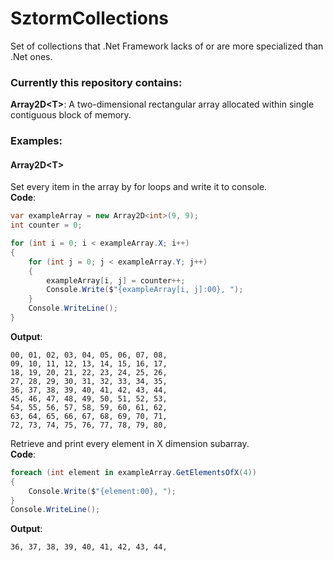 # SztormCollections
Set of collections that .Net Framework lacks of or are more specialized than .Net ones.
### Currently this repository contains:
**Array2D&lt;T&gt;**: A two-dimensional rectangular array allocated within single contiguous block of memory.
### Examples:
#### Array2D&lt;T&gt;
Set every item in the array by for loops and write it to console.<br>
**Code**:
```csharp
var exampleArray = new Array2D<int>(9, 9);
int counter = 0;

for (int i = 0; i < exampleArray.X; i++)
{
    for (int j = 0; j < exampleArray.Y; j++)
    {
        exampleArray[i, j] = counter++;
        Console.Write($"{exampleArray[i, j]:00}, ");
    }
    Console.WriteLine();
}
```
**Output**:
``` 
00, 01, 02, 03, 04, 05, 06, 07, 08, 
09, 10, 11, 12, 13, 14, 15, 16, 17, 
18, 19, 20, 21, 22, 23, 24, 25, 26, 
27, 28, 29, 30, 31, 32, 33, 34, 35, 
36, 37, 38, 39, 40, 41, 42, 43, 44, 
45, 46, 47, 48, 49, 50, 51, 52, 53, 
54, 55, 56, 57, 58, 59, 60, 61, 62, 
63, 64, 65, 66, 67, 68, 69, 70, 71, 
72, 73, 74, 75, 76, 77, 78, 79, 80, 
```
Retrieve and print every element in X dimension subarray.<br>
**Code**:
```csharp
foreach (int element in exampleArray.GetElementsOfX(4))
{
    Console.Write($"{element:00}, ");
}
Console.WriteLine();

```
**Output**:
```
36, 37, 38, 39, 40, 41, 42, 43, 44, 
```
